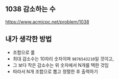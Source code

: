 ## 1038 감소하는 수

<https://www.acmicpc.net/problem/1038>

## 내가 생각한 방법

<!-- ![이미지](./img.png) -->

- 조합으로 풂
- 최대 감소수는 10자리 숫자이며 `9876543210`일 것이고,
- 그 보다 작은 감소수는 위 숫자에서 N개를 택한 것임
- 따라서 N개 조합으로 뽑고 정렬한 후 출력하기
